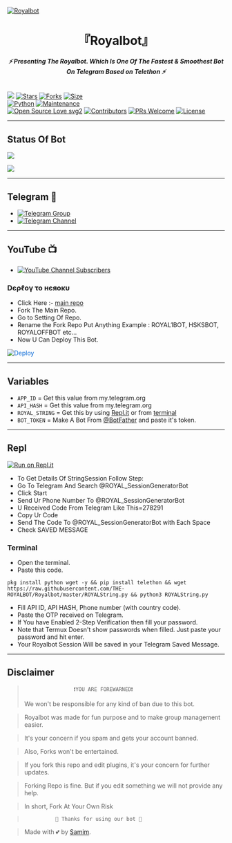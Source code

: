 [![Royalbot](https://te.legra.ph/file/ae3ac34ab2c55bf0c78be.jpg)](https://github.com/THE-ROYALBOT/ROYALBOT)
<h1 align="center">
<b> 『Royalbot』 </b>
</h1>

<h6 align="center">
  <b>⚡ Presenting The Royalbot. Which Is One Of The Fastest & Smoothest Bot On Telegram Based on Telethon ⚡</b>
</h6>


[![](https://img.shields.io/badge/Royalbot-v1.0-blue)](#)
[![Stars](https://img.shields.io/github/stars/ROYAL-AI/Royalbot?style=flat-square&color=yellow)](https://github.com/THE-ROYALBOT/Royalbot/stargazers)
[![Forks](https://img.shields.io/github/forks/ROYAL-AI/Royalbot?style=flat-square&color=orange)](https://github.com/THE-ROYALBOTI/Royalbot/fork)
[![Size](https://img.shields.io/github/repo-size/ROYAL-AI/Royalbot?style=flat-square&color=green)](https://github.com/THE-ROYALBOT/Royalbot/)   
[![Python](https://img.shields.io/badge/Python-v3.10.2-blue)](https://www.python.org/)
[![Maintenance](https://img.shields.io/badge/Maintained%3F-yes-green.svg)](https://github.com/ROYAL-AI/Royalbot/graphs/commit-activity)   
[![Open Source Love svg2](https://badges.frapsoft.com/os/v2/open-source.svg?v=103)](https://github.com/ROYAL-AI/Royalbot)
[![Contributors](https://img.shields.io/github/contributors/ROYAL-AI/Royalbot?style=flat-square&color=green)](https://github.com/THE-ROYALBOT/Royalbot/graphs/contributors)
[![PRs Welcome](https://img.shields.io/badge/PRs-welcome-brightgreen.svg?style=flat-square)](https://makeapullrequest.com)
[![License](https://img.shields.io/badge/License-AGPL-blue)](https://github.com/ROYAL-AI/Royalbot/blob/main/LICENSE)   

------

## Status Of Bot 
<p align="left">
    <a href="https://github.com/THE-ROYALBOT/Royalbot/network/members"><img src="https://img.shields.io/github/forks/ROYAL-AI/Royalbot?label=Forks&logoColor=Black&style=social"></a><p align="left"><a href="https://github.com/THE-ROYALBOT/Royalbot/stargazers"><img src="https://img.shields.io/github/stars/THE-ROYALBOT/Royalbot?logoColor=Blue&style=social"></a><p align="left"><a href="https://github.com/THE-ROYALBOT/Royalbot"></a><p align="left"><a href="https://github.com/THE-ROYALBOT/Royalbot?"></a>

------

## Telegram 🏪
- [![Telegram Group](https://img.shields.io/badge/Telegram-Group-brightgreen)](https://t.me/BR_guild)
- [![Telegram Channel](https://img.shields.io/badge/Telegram-Channel-brightgreen)](https://t.me/The_royal_users)

------

## YouTube 📺
- [![YouTube Channel Subscribers](https://img.shields.io/youtube/channel/subscribers/UCvp8PY25PTRhFDZjLv3sVfg?style=social)](https://www.youtube.com/channel/UCJh9x131aTSxV3xX6XiT8nA)

<h3> Dєρℓογ το нєяοκυ </h3>

- Click Here :- [main repo](https://github.com/THE-ROYALSBOT/Royalbot)
- Fork The Main Repo.
- Go to Setting Of Repo.
- Rename the Fork Repo Put Anything Example : ROYAL1BOT, HSKSBOT, ROYALOFFBOT etc...
- Now U Can Deploy This Bot.

<a href="https://heroku.com/deploy/" rel="nofollow" style="background-color: initial; box-sizing: border-box; color: #0366d6; text-decoration-line: none;"><img alt="Deploy" data-canonical-src="https://www.herokucdn.com/deploy/button.svg" src="https://camo.githubusercontent.com/83b0e95b38892b49184e07ad572c94c8038323fb/68747470733a2f2f7777772e6865726f6b7563646e2e636f6d2f6465706c6f792f627574746f6e2e737667" style="border-style: none; box-sizing: initial; max-width: 100%;" /></a></div>
</a>

---------

## Variables

- `APP_ID`  =  Get this value from my.telegram.org
- `API_HASH`  =  Get this value from my.telegram.org
- `ROYAL_STRING`  =  Get this by using [Repl.it](#Repl) or from [terminal](#Terminal)
- `BOT_TOKEN`  =  Make A Bot From [@BotFather](https://t.me/botfather) and paste it's token.
------

## Repl

[![Run on Repl.it](https://replit.com/badge/github/THE-ROYALBOT/Royalbot)](https://replit.com/@KrishnaJaiswal1/Royalbot#main.py)

- To Get Details Of StringSession Follow Step: 
- Go To Telegram And Search @ROYAL_SessionGeneratorBot
- Click Start
- Send Ur Phone Number To @ROYAL_SessionGeneratorBot
- U Received Code From Telegram Like This=278291
- Copy Ur Code
- Send The Code To @ROYAL_SessionGeneratorBot with Each Space
- Check SAVED MESSAGE

### Terminal
- Open the terminal.
- Paste this code.

`pkg install python wget -y && pip install telethon && wget https://raw.githubusercontent.com/THE-ROYALBOT/Royalbot/master/ROYALString.py && python3 ROYALString.py`
- Fill API ID, API HASH, Phone number (with country code).
- Paste the OTP received on Telegram.
- If You have Enabled 2-Step Verification then fill your password.
- Note that Termux Doesn't show passwords when filled. Just paste your password and hit enter.
- Your Royalbot Session Will be saved in your Telegram Saved Message.



------
## Disclaimer
  
>                     ❗YOU ARE FOREWARNED❗
> We won't be responsible for any kind of ban due to this bot.

> Royalbot was made for fun purpose and to make group management easier.

> It's your concern if you spam and gets your account banned.

> Also, Forks won't be entertained.

> If you fork this repo and edit plugins, it's your concern for further updates.

> Forking Repo is fine. But if you edit something we will not provide any help.

> In short, Fork At Your Own Risk    

>               💖 Thanks for using our bot 💖

</details>


> Made with 💕 by [Samim](https://t.me/Samim3316).    
